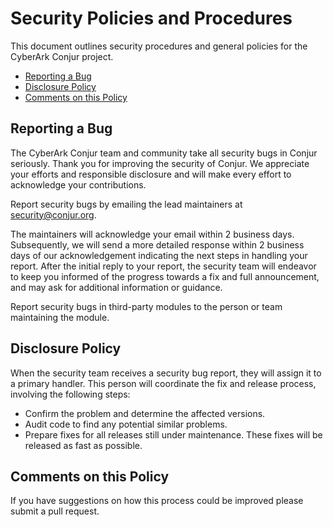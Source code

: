 # Security Policies and Procedures

This document outlines security procedures and general policies for the CyberArk Conjur
project.

  * [Reporting a Bug](#reporting-a-bug)
  * [Disclosure Policy](#disclosure-policy)
  * [Comments on this Policy](#comments-on-this-policy)

## Reporting a Bug

The CyberArk Conjur team and community take all security bugs in Conjur seriously.
Thank you for improving the security of Conjur. We appreciate your efforts and
responsible disclosure and will make every effort to acknowledge your
contributions.

Report security bugs by emailing the lead maintainers at security@conjur.org.

The maintainers will acknowledge your email within 2 business days. Subsequently, we will 
send a more detailed response within 2 business days of our acknowledgement indicating the next steps in handling
your report. After the initial reply to your report, the security team will
endeavor to keep you informed of the progress towards a fix and full
announcement, and may ask for additional information or guidance.

Report security bugs in third-party modules to the person or team maintaining
the module.

## Disclosure Policy

When the security team receives a security bug report, they will assign it to a
primary handler. This person will coordinate the fix and release process,
involving the following steps:

  * Confirm the problem and determine the affected versions.
  * Audit code to find any potential similar problems.
  * Prepare fixes for all releases still under maintenance. These fixes will be
    released as fast as possible.

## Comments on this Policy

If you have suggestions on how this process could be improved please submit a
pull request.
